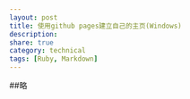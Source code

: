 ```yaml
---
layout: post
title: 使用github pages建立自己的主页(Windows)
description: 
share: true
category: technical 
tags: [Ruby, Markdown]
---
```

##略